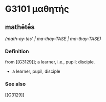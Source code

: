# G3101 μαθητής

## mathētḗs

_(math-ay-tes' | ma-thay-TASE | ma-thay-TASE)_

### Definition

from [[G3129]]; a learner, i.e., pupil; disciple.

- a learner, pupil, disciple

### See also

[[G3129]]

